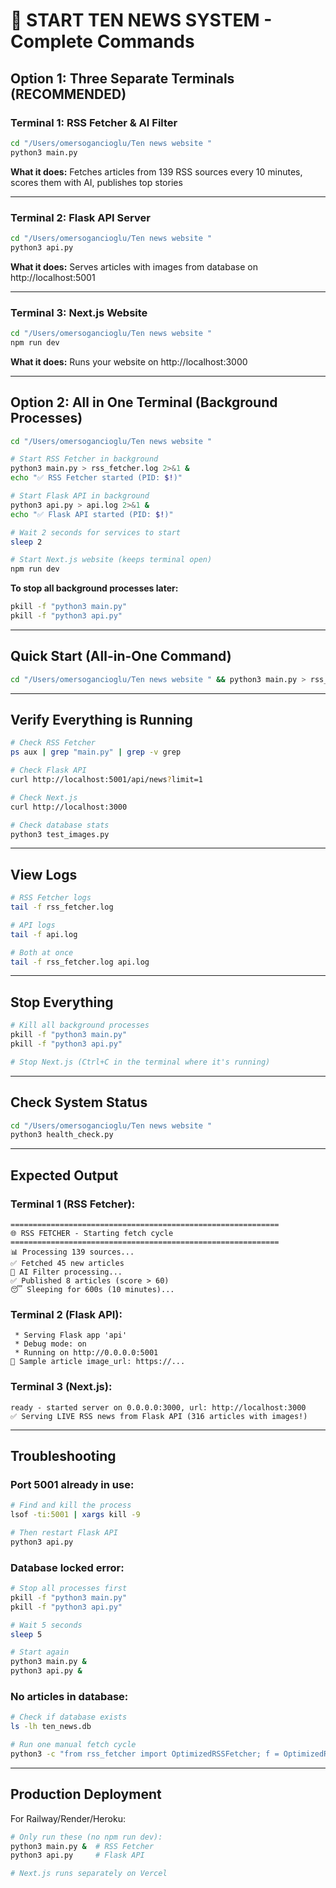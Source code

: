 # 🚀 START TEN NEWS SYSTEM - Complete Commands

## Option 1: Three Separate Terminals (RECOMMENDED)

### Terminal 1: RSS Fetcher & AI Filter
```bash
cd "/Users/omersogancioglu/Ten news website "
python3 main.py
```
**What it does:** Fetches articles from 139 RSS sources every 10 minutes, scores them with AI, publishes top stories

---

### Terminal 2: Flask API Server
```bash
cd "/Users/omersogancioglu/Ten news website "
python3 api.py
```
**What it does:** Serves articles with images from database on http://localhost:5001

---

### Terminal 3: Next.js Website
```bash
cd "/Users/omersogancioglu/Ten news website "
npm run dev
```
**What it does:** Runs your website on http://localhost:3000

---

## Option 2: All in One Terminal (Background Processes)

```bash
cd "/Users/omersogancioglu/Ten news website "

# Start RSS Fetcher in background
python3 main.py > rss_fetcher.log 2>&1 &
echo "✅ RSS Fetcher started (PID: $!)"

# Start Flask API in background
python3 api.py > api.log 2>&1 &
echo "✅ Flask API started (PID: $!)"

# Wait 2 seconds for services to start
sleep 2

# Start Next.js website (keeps terminal open)
npm run dev
```

**To stop all background processes later:**
```bash
pkill -f "python3 main.py"
pkill -f "python3 api.py"
```

---

## Quick Start (All-in-One Command)

```bash
cd "/Users/omersogancioglu/Ten news website " && python3 main.py > rss_fetcher.log 2>&1 & python3 api.py > api.log 2>&1 & sleep 2 && npm run dev
```

---

## Verify Everything is Running

```bash
# Check RSS Fetcher
ps aux | grep "main.py" | grep -v grep

# Check Flask API
curl http://localhost:5001/api/news?limit=1

# Check Next.js
curl http://localhost:3000

# Check database stats
python3 test_images.py
```

---

## View Logs

```bash
# RSS Fetcher logs
tail -f rss_fetcher.log

# API logs
tail -f api.log

# Both at once
tail -f rss_fetcher.log api.log
```

---

## Stop Everything

```bash
# Kill all background processes
pkill -f "python3 main.py"
pkill -f "python3 api.py"

# Stop Next.js (Ctrl+C in the terminal where it's running)
```

---

## Check System Status

```bash
cd "/Users/omersogancioglu/Ten news website "
python3 health_check.py
```

---

## Expected Output

### Terminal 1 (RSS Fetcher):
```
============================================================
🌐 RSS FETCHER - Starting fetch cycle
============================================================
📊 Processing 139 sources...
✅ Fetched 45 new articles
🤖 AI Filter processing...
✅ Published 8 articles (score > 60)
😴 Sleeping for 600s (10 minutes)...
```

### Terminal 2 (Flask API):
```
 * Serving Flask app 'api'
 * Debug mode: on
 * Running on http://0.0.0.0:5001
📸 Sample article image_url: https://...
```

### Terminal 3 (Next.js):
```
ready - started server on 0.0.0.0:3000, url: http://localhost:3000
✅ Serving LIVE RSS news from Flask API (316 articles with images!)
```

---

## Troubleshooting

### Port 5001 already in use:
```bash
# Find and kill the process
lsof -ti:5001 | xargs kill -9

# Then restart Flask API
python3 api.py
```

### Database locked error:
```bash
# Stop all processes first
pkill -f "python3 main.py"
pkill -f "python3 api.py"

# Wait 5 seconds
sleep 5

# Start again
python3 main.py &
python3 api.py &
```

### No articles in database:
```bash
# Check if database exists
ls -lh ten_news.db

# Run one manual fetch cycle
python3 -c "from rss_fetcher import OptimizedRSSFetcher; f = OptimizedRSSFetcher(); f.fetch_once()"
```

---

## Production Deployment

For Railway/Render/Heroku:
```bash
# Only run these (no npm run dev):
python3 main.py &  # RSS Fetcher
python3 api.py     # Flask API

# Next.js runs separately on Vercel
```

